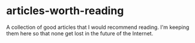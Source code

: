 articles-worth-reading
======================

A collection of good articles that I would recommend reading. I'm keeping them here so that none get lost in the future of the Internet.

